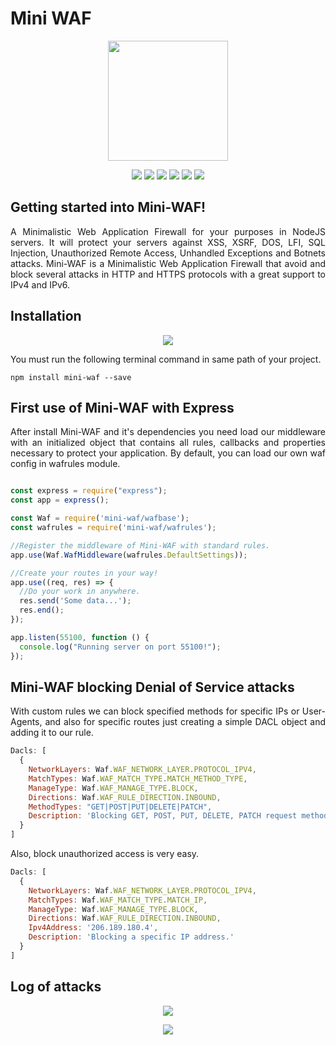 # Mini WAF

<p align="center">
<img src="https://user-images.githubusercontent.com/32225687/78806753-849c1480-7999-11ea-8ad5-4f15ce5ad5fa.png" data-canonical-src="https://user-images.githubusercontent.com/32225687/78806753-849c1480-7999-11ea-8ad5-4f15ce5ad5fa.png" width="192" height="192"/>
</p>

<p align="center">
<img src="https://badgen.net/npm/v/mini-waf"/>
<img src="https://badgen.net/npm/dt/mini-waf"/>
<img src="https://badgen.net/npm/license/mini-waf"/>
<img src="https://badgen.net/npm/types/mini-waf"/>
<img src="https://api.travis-ci.com/MurylloEx/Mini-WAF.svg?branch=master"/>
<img src="https://badgen.net/badge/author/MurylloEx/red?icon=label"/>
</p>

## Getting started into Mini-WAF!
<p align="justify">A Minimalistic Web Application Firewall for your purposes in NodeJS servers. It will protect your servers against XSS, XSRF, DOS, LFI, SQL Injection, Unauthorized Remote Access, Unhandled Exceptions and Botnets attacks. Mini-WAF is a Minimalistic Web Application Firewall that avoid and block several attacks in HTTP and HTTPS protocols with a great support to IPv4 and IPv6.</p>

## Installation

<p align="center">
<img src="https://nodei.co/npm/mini-waf.png?downloads=true&downloadRank=true&stars=true"/>
</p>
<p align="justify">You must run the following terminal command in same path of your project.<p>
  
```
npm install mini-waf --save
```

## First use of Mini-WAF with Express
<p align="justify">After install Mini-WAF and it's dependencies you need load our middleware with an initialized object that contains all rules, callbacks and properties necessary to protect your application. By default, you can load our own waf config in wafrules module.</p>

```javascript

const express = require("express");
const app = express();

const Waf = require('mini-waf/wafbase');
const wafrules = require('mini-waf/wafrules');

//Register the middleware of Mini-WAF with standard rules.
app.use(Waf.WafMiddleware(wafrules.DefaultSettings));

//Create your routes in your way!
app.use((req, res) => {
  //Do your work in anywhere.
  res.send('Some data...');
  res.end();
});

app.listen(55100, function () {
  console.log("Running server on port 55100!");
});

```

## Mini-WAF blocking Denial of Service attacks
<p align="justify">With custom rules we can block specified methods for specific IPs or User-Agents, and also for specific routes just creating a simple DACL object and adding it to our rule.</p>

```javascript
Dacls: [
  {
    NetworkLayers: Waf.WAF_NETWORK_LAYER.PROTOCOL_IPV4,
    MatchTypes: Waf.WAF_MATCH_TYPE.MATCH_METHOD_TYPE,
    ManageType: Waf.WAF_MANAGE_TYPE.BLOCK,
    Directions: Waf.WAF_RULE_DIRECTION.INBOUND,
    MethodTypes: "GET|POST|PUT|DELETE|PATCH",
    Description: 'Blocking GET, POST, PUT, DELETE, PATCH request methods.'
  }
]
```

<p align="justify">Also, block unauthorized access is very easy.</p>

```javascript
Dacls: [
  {
    NetworkLayers: Waf.WAF_NETWORK_LAYER.PROTOCOL_IPV4,
    MatchTypes: Waf.WAF_MATCH_TYPE.MATCH_IP,
    ManageType: Waf.WAF_MANAGE_TYPE.BLOCK,
    Directions: Waf.WAF_RULE_DIRECTION.INBOUND,
    Ipv4Address: '206.189.180.4',
    Description: 'Blocking a specific IP address.'
  }
]
```
## Log of attacks

<p align="center">
<img src="https://user-images.githubusercontent.com/32225687/78816633-625dc300-79a8-11ea-88f2-76f4409a218f.png" data-canonical-src="https://user-images.githubusercontent.com/32225687/78816633-625dc300-79a8-11ea-88f2-76f4409a218f.png"/>
</p>

<p align="center">
<img src="https://user-images.githubusercontent.com/32225687/78817247-49094680-79a9-11ea-865c-a45ca8867bc2.png" data-canonical-src="https://user-images.githubusercontent.com/32225687/78817247-49094680-79a9-11ea-865c-a45ca8867bc2.png"/>
</p>
